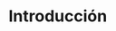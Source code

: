<!--
SPDX-FileCopyrightText: 2024 Pablo Portas López <pablo.portas@udc.es>

SPDX-License-Identifier: CC-BY-NC-4.0
-->

# Introducción

<include from="Para-Colaboradores.md" element-id="en-construccion"/>

<!--
<tldr>Bienvenido/a al mundo de la programación</tldr>
-->